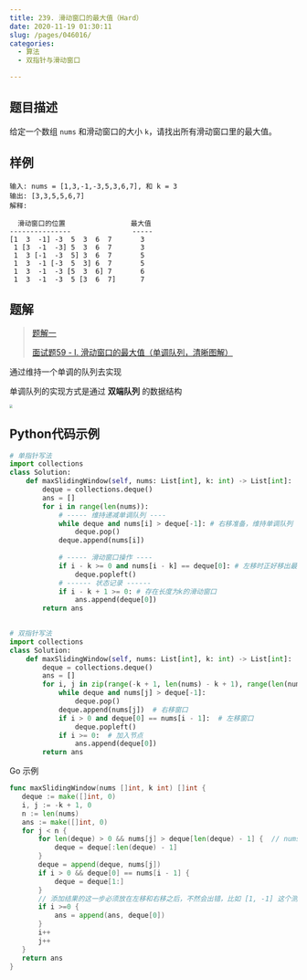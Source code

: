 ```yaml
---
title: 239. 滑动窗口的最大值（Hard）
date: 2020-11-19 01:30:11
slug: /pages/046016/
categories: 
  - 算法
  - 双指针与滑动窗口

---
```


## 题目描述

给定一个数组 `nums` 和滑动窗口的大小 `k`，请找出所有滑动窗口里的最大值。

## 样例

```
输入: nums = [1,3,-1,-3,5,3,6,7], 和 k = 3
输出: [3,3,5,5,6,7] 
解释: 

  滑动窗口的位置                最大值
---------------               -----
[1  3  -1] -3  5  3  6  7       3
 1 [3  -1  -3] 5  3  6  7       3
 1  3 [-1  -3  5] 3  6  7       5
 1  3  -1 [-3  5  3] 6  7       5
 1  3  -1  -3 [5  3  6] 7       6
 1  3  -1  -3  5 [3  6  7]      7
```

## 题解

> [题解一](https://www.geekxh.com/1.5.%E6%BB%91%E5%8A%A8%E7%AA%97%E5%8F%A3%E7%B3%BB%E5%88%97/501.html#_03%E3%80%81%E7%BA%BF%E6%80%A7%E9%A2%98%E8%A7%A3)
>
> [面试题59 - I. 滑动窗口的最大值（单调队列，清晰图解）](https://leetcode-cn.com/problems/hua-dong-chuang-kou-de-zui-da-zhi-lcof/solution/mian-shi-ti-59-i-hua-dong-chuang-kou-de-zui-da-1-6/)

通过维持一个单调的队列去实现

单调队列的实现方式是通过 **双端队列** 的数据结构

<img src="https://cdn.jsdelivr.net/gh/PPsteven/pictures/img/20200713151806.png" style="zoom:33%;" />

## Python代码示例

```python
# 单指针写法
import collections
class Solution:
    def maxSlidingWindow(self, nums: List[int], k: int) -> List[int]:
        deque = collections.deque()
        ans = []
        for i in range(len(nums)):
            # ----- 维持递减单调队列 ----
            while deque and nums[i] > deque[-1]: # 右移准备，维持单调队列
                deque.pop()
            deque.append(nums[i]) 
            
            # ----- 滑动窗口操作 ----
            if i - k >= 0 and nums[i - k] == deque[0]: # 左移时正好移出最大值
                deque.popleft()
            # ------ 状态记录 ------
            if i - k + 1 >= 0: # 存在长度为k的滑动窗口
                ans.append(deque[0])
        return ans 

      
# 双指针写法
import collections
class Solution:
    def maxSlidingWindow(self, nums: List[int], k: int) -> List[int]:
        deque = collections.deque()
        ans = []
        for i, j in zip(range(-k + 1, len(nums) - k + 1), range(len(nums))):  # i 的位置是 j - k + 1
            while deque and nums[j] > deque[-1]:
                deque.pop()
            deque.append(nums[j])  # 右移窗口
            if i > 0 and deque[0] == nums[i - 1]:  # 左移窗口
                deque.popleft()
            if i >= 0:  # 加入节点
                ans.append(deque[0]) 
        return ans 
```

Go 示例

```go
func maxSlidingWindow(nums []int, k int) []int {
   deque := make([]int, 0)
   i, j := -k + 1, 0
   n := len(nums)
   ans := make([]int, 0)
   for j < n {
       for len(deque) > 0 && nums[j] > deque[len(deque) - 1] {  // nums[j] > deque[len(deque) - 1] 很容易错！！ 这里一定是没有等号的，如 [-7,-8,7,5,7,1,6,0] 这个样例
           deque = deque[:len(deque) - 1]
       }
       deque = append(deque, nums[j])
       if i > 0 && deque[0] == nums[i - 1] {
           deque = deque[1:]
       }
       // 添加结果的这一步必须放在左移和右移之后，不然会出错，比如 [1, -1] 这个测试样例
       if i >=0 {
           ans = append(ans, deque[0])
       }
       i++
       j++
   } 
   return ans
}
```

